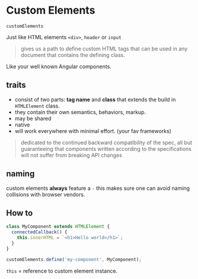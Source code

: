 # Custom Elements

`customElements`

Just like HTML elements `<div>`, `header` or `input`

> gives us a path to define custom HTML tags that can be used in any document that contains the defining class.

Like your well known Angular components.

## traits

- consist of two parts: **tag name** and **class** that extends the build in `HTMLElement` class.
- they contain their own semantics, behaviors, markup.
- may be shared
- native
- will work everywhere with minimal effort. (your fav frameworks)

> dedicated to the continued backward compatibility of the spec, all but guaranteeing that components written according to the specifications will not suffer from breaking API changes

## naming

custom elements **always** feature a `-`
this makes sure one can avoid naming collisions with browser vendors.

## How to

```js
class MyComponent extends HTMLElement {
  connectedCallback() {
    this.innerHTML = `<h1>Hello world</h1>`;
  }
}

customElements.define('my-component', MyComponent);
```

`this` = reference to custom element instance.
